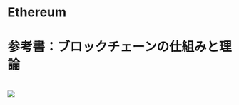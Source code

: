 # Ethereum
<h1>参考書：ブロックチェーンの仕組みと理論<h1>
<img src="https://process.fs.teachablecdn.com/ADNupMnWyR7kCWRvm76Laz/resize=width:705/https://www.filepicker.io/api/file/7fT6AnBFQu6R5gf1UobT">
